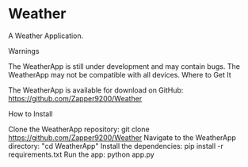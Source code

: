 # Weather
A Weather Application.

Warnings

The WeatherApp is still under development and may contain bugs.
The WeatherApp may not be compatible with all devices.
Where to Get It

The WeatherApp is available for download on GitHub: https://github.com/Zapper9200/Weather

How to Install

Clone the WeatherApp repository:
git clone https://github.com/Zapper9200/Weather
Navigate to the WeatherApp directory:
"cd WeatherApp"
Install the dependencies:
pip install -r requirements.txt
Run the app:
python app.py
